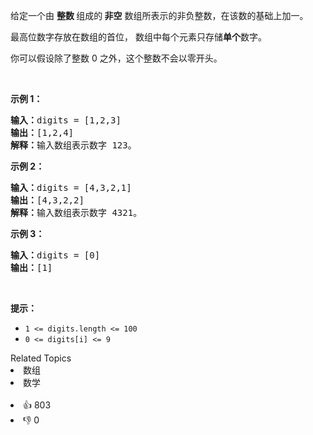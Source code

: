 <p>给定一个由 <strong>整数 </strong>组成的<strong> 非空</strong> 数组所表示的非负整数，在该数的基础上加一。</p>

<p>最高位数字存放在数组的首位， 数组中每个元素只存储<strong>单个</strong>数字。</p>

<p>你可以假设除了整数 0 之外，这个整数不会以零开头。</p>

<p> </p>

<p><strong>示例 1：</strong></p>

<pre>
<strong>输入：</strong>digits = [1,2,3]
<strong>输出：</strong>[1,2,4]
<strong>解释：</strong>输入数组表示数字 123。
</pre>

<p><strong>示例 2：</strong></p>

<pre>
<strong>输入：</strong>digits = [4,3,2,1]
<strong>输出：</strong>[4,3,2,2]
<strong>解释：</strong>输入数组表示数字 4321。
</pre>

<p><strong>示例 3：</strong></p>

<pre>
<strong>输入：</strong>digits = [0]
<strong>输出：</strong>[1]
</pre>

<p> </p>

<p><strong>提示：</strong></p>

<ul>
	<li><code>1 <= digits.length <= 100</code></li>
	<li><code>0 <= digits[i] <= 9</code></li>
</ul>
<div><div>Related Topics</div><div><li>数组</li><li>数学</li></div></div><br><div><li>👍 803</li><li>👎 0</li></div>
